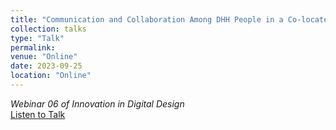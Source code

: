 ```yaml
---
title: "Communication and Collaboration Among DHH People in a Co-located Collaborative"
collection: talks
type: "Talk"
permalink: 
venue: "Online"
date: 2023-09-25
location: "Online"
---
```

_Webinar 06 of Innovation in Digital Design_  
[Listen to Talk](https://www.youtube.com/watch?v=9UnXEuExgUM)
